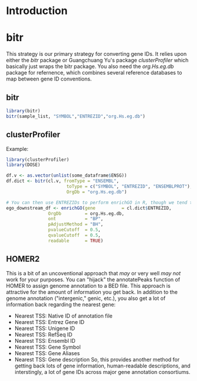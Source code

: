 # Introduction



# bitr
This strategy is our primary strategy for converting gene IDs. It relies upon either the *bitr* package or Guangchuang Yu's package *clusterProfiler* which basically just wraps the bitr package. You also need the *org.Hs.eg.db* package for refernence, which combines several reference databases to map between gene ID conventions. 

## bitr
```R
library(bitr)
bitr(sample_list, "SYMBOL","ENTREZID","org.Hs.eg.db")
```

## clusterProfiler
Example: 
```R
library(clusterProfiler)
library(DOSE)

df.v <- as.vector(unlist(some_dataframe$ENSG))
df.dict <- bitr(cl.v, fromType = "ENSEMBL",
                       toType = c("SYMBOL", "ENTREZID", "ENSEMBLPROT"),
                       OrgDb = "org.Hs.eg.db")

# You can then use ENTREZIDs to perform enrichGO in R, though we tend to prefer GREAT
ego_downstream_df <- enrichGO(gene          = cl.dict$ENTREZID,
                OrgDb         = org.Hs.eg.db,
                ont           = "BP",
                pAdjustMethod = "BH",
                pvalueCutoff  = 0.5,
                qvalueCutoff  = 0.5,
                readable      = TRUE)
```

## HOMER2
This is a bit of an uncoventional approach that *may* or very well *may not* work for your purposes.
You can "hijack" the annotatePeaks function of HOMER to assign genome annotation to a BED file.
This approach is attractive for the amount of information you get back. In addition to the genome annotation ("intergenic," genic, etc.), you also get a lot of information back regarding the nearest gene: 
  - Nearest TSS: Native ID of annotation file
  - Nearest TSS: Entrez Gene ID
  - Nearest TSS: Unigene ID
  - Nearest TSS: RefSeq ID
  - Nearest TSS: Ensembl ID
  - Nearest TSS: Gene Symbol
  - Nearest TSS: Gene Aliases
  - Nearest TSS: Gene description
So, this provides another method for getting back lots of gene information, human-readable descriptions, and interstingly, a lot of gene IDs across major gene annotation consortiums. 



